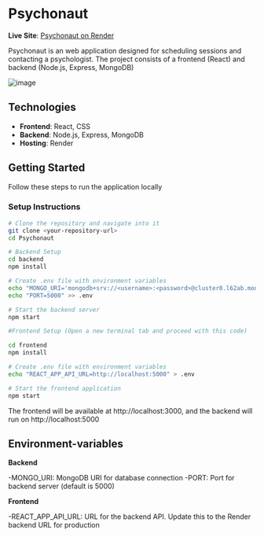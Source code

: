 # Psychonaut

**Live Site**: [Psychonaut on Render](https://dashboard.render.com/web/srv-csdbp4rqf0us73b34ff0)

Psychonaut is an web application designed for scheduling sessions and contacting a psychologist. The project consists of a frontend (React) and backend (Node.js, Express, MongoDB)

![image](https://github.com/user-attachments/assets/1c5355bb-68b7-48e8-9b37-d797d83d8d8d)



## Technologies

- **Frontend**: React, CSS
- **Backend**: Node.js, Express, MongoDB
- **Hosting**: Render 

## Getting Started

Follow these steps to run the application locally

### Setup Instructions

```bash
# Clone the repository and navigate into it
git clone <your-repository-url>
cd Psychonaut

# Backend Setup
cd backend
npm install

# Create .env file with environment variables
echo "MONGO_URI='mongodb+srv://<username>:<password>@cluster0.l62ab.mongodb.net/?retryWrites=true&w=majority&appName=Cluster0'" > .env
echo "PORT=5000" >> .env

# Start the backend server
npm start

#Frontend Setup (Open a new terminal tab and proceed with this code)

cd frontend
npm install

# Create .env file with environment variables
echo "REACT_APP_API_URL=http://localhost:5000" > .env

# Start the frontend application
npm start

```

The frontend will be available at http://localhost:3000, and the backend will run on http://localhost:5000

## Environment-variables

**Backend**

-MONGO_URI: MongoDB URI for database connection
-PORT: Port for backend server (default is 5000)

**Frontend**

-REACT_APP_API_URL: URL for the backend API. Update this to the Render backend URL for production


